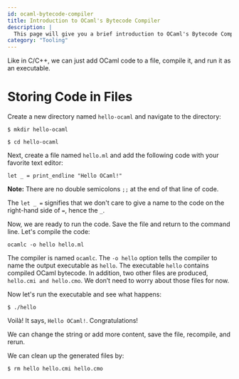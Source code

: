 ```yaml
---
id: ocaml-bytecode-compiler
title: Introduction to OCaml's Bytecode Compiler
description: |
  This page will give you a brief introduction to OCaml's Bytecode Compiler
category: "Tooling"
---
```


Like in C/C++, we can just add OCaml code to a file, compile it, and run it as an executable.

# Storing Code in Files

Create a new directory named `hello-ocaml` and navigate to the directory:

```
$ mkdir hello-ocaml

$ cd hello-ocaml
```

Next, create a file named `hello.ml` and add the following code with your favorite text editor:

```
let _ = print_endline "Hello OCaml!"
```

**Note:** There are no double semicolons `;;` at the end of that line of code.

The `let _ =` signifies that we don't care to give a name to the code on the right-hand side of `=`, hence the `_`.

Now, we are ready to run the code. Save the file and return to the command line. Let's compile the code:

```
ocamlc -o hello hello.ml
```

The compiler is named `ocamlc`. The `-o hello` option tells the compiler to name the output executable as `hello`. The executable `hello` contains compiled OCaml bytecode. In addition, two other files are produced, `hello.cmi and hello.cmo`. We don’t need to worry about those files for now. 

Now let's run the executable and see what happens:

```
$ ./hello
```

Voilà! It says, `Hello OCaml!`. Congratulations!

We can change the string or add more content, save the file, recompile, and rerun.

We can clean up the generated files by:

```
$ rm hello hello.cmi hello.cmo
```